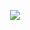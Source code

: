 <div align="center">     
  
  [![](https://user-images.githubusercontent.com/101160207/214530704-56e94421-2c33-4bff-8b4e-eca37cc710b8.png)](https://www.youtube.com/watch?v=tiFpz-FxSJg&list=PL4VIU0OnVB6jKpb2hPeN0y76htaoFRT_-&index=1)
</div>
